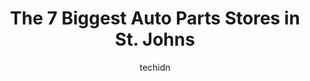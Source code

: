 ---
layout: ampstory
image: https://i0.wp.com/www.auto.or.id/wp-content/uploads/2023/06/auto-parts-network-0-st-johns-1686325298.jpeg?resize=640,853
author: techidn
featured: false
description: St. Johns, Newfoundland and Labrador, Canada is a haven for Auto Parts enthusiasts, boasting an impressive array of 7 top-notch establishments. Whether youre a seasoned connoisseur or simp
title: The 7 Biggest Auto Parts Stores in St. Johns
cover:
   title: The 7 Biggest Auto Parts Stores in St. Johns
   subtitle: AUTO.OR.ID
   background: https://www.auto.or.id/wp-content/uploads/2023/06/auto-parts-network-0-st-johns-1686325298.jpeg

pages: 
 - layout: thirds
   top: <h1>#1 Automotive Supplies Ltd</h1>
   bottom: "<p>Quick, friendly and great prices. Beat the others in town and had better selection of stock</p>"
   background: https://www.auto.or.id/wp-content/uploads/2023/06/auto-parts-network-1-st-johns-1686325300.jpeg
   backgroundblur: true
 - layout: thirds
   top: <h1>#2 Action Car And Truck Accessories - St. Johns</h1>
   bottom: "<p>615 Kenmount Rd, St. Johns, NL A1B 3P9, Canada</p>"
   background: https://www.auto.or.id/wp-content/uploads/2023/06/auto-parts-network-2-st-johns-1686325300.jpeg
   cta:
      link: https://www.auto.or.id/the-7-biggest-auto-parts-stores-in-st-johns/
      text: The 7 Biggest Auto Parts Stores in St. Johns
 - layout: thirds
   top: <h1>#3 Parts U Pick</h1>
   bottom: "<p>6 Corey King Dr, Mount Pearl, NL A1N 0A2, Canada</p>"
   background: https://images.unsplash.com/photo-1577696467479-4c92df55c24a?ixlib=rb-4.0.3&ixid=MnwxMjA3fDB8MHxwaG90by1wYWdlfHx8fGVufDB8fHx8&auto=format&fit=crop&w=640&h=853&q=80
   cta:
      link: https://www.auto.or.id/the-7-biggest-auto-parts-stores-in-st-johns/
      text: The 7 Biggest Auto Parts Stores in St. Johns
 - layout: thirds
   top: <h1>#4 Auto Parts Network</h1>
   bottom: "<p>6 Corey King Dr, Mount Pearl, NL A1N 0A2, Canada</p>"
   background: https://images.unsplash.com/photo-1532245128003-3db26c775465?ixlib=rb-4.0.3&ixid=MnwxMjA3fDB8MHxwaG90by1wYWdlfHx8fGVufDB8fHx8&auto=format&fit=crop&w=640&h=853&q=80
   cta:
      link: https://www.auto.or.id/the-7-biggest-auto-parts-stores-in-st-johns/
      text: The 7 Biggest Auto Parts Stores in St. Johns
 - layout: thirds
   top: <h1>#5 A1 Automotive Limited</h1>
   bottom: "<p>395 E White Hills Rd, St. Johns, NL A1A 5X7, Canada</p>"
   background: https://images.unsplash.com/photo-1512374554703-ce361659d5ce?ixlib=rb-4.0.3&ixid=MnwxMjA3fDB8MHxwaG90by1wYWdlfHx8fGVufDB8fHx8&auto=format&fit=crop&w=640&h=853&q=80
   cta:
      link: https://www.auto.or.id/the-7-biggest-auto-parts-stores-in-st-johns/
      text: The 7 Biggest Auto Parts Stores in St. Johns
 - layout: thirds
   top: <h1>#6 Automotive Supplies</h1>
   bottom: "<p>33 Stavanger Dr, St. Johns, NL A1A 5E8, Canada</p>"
   background: https://images.unsplash.com/photo-1618157176697-1bdb104f2896?ixlib=rb-4.0.3&ixid=MnwxMjA3fDB8MHxwaG90by1wYWdlfHx8fGVufDB8fHx8&auto=format&fit=crop&w=640&h=853&q=80
   cta:
      link: https://www.auto.or.id/the-7-biggest-auto-parts-stores-in-st-johns/
      text: The 7 Biggest Auto Parts Stores in St. Johns
 - layout: thirds
   top: <h1>#7 NAPA Auto Parts - NAPA Kenmount</h1>
   bottom: "<p>315 Kenmount Rd, St. Johns, NL A1B 3P9, Canada</p>"
   background: https://images.unsplash.com/photo-1629935389411-1bb0ae0d1ffe?ixlib=rb-4.0.3&ixid=MnwxMjA3fDB8MHxwaG90by1wYWdlfHx8fGVufDB8fHx8&auto=format&fit=crop&w=640&h=853&q=80
   cta:
      link: https://www.auto.or.id/the-7-biggest-auto-parts-stores-in-st-johns/
      text: The 7 Biggest Auto Parts Stores in St. Johns
 - layout: thirds
   middle: Continue reading...
   background: https://images.unsplash.com/photo-1627404760301-8efc143749c8?ixlib=rb-4.0.3&ixid=MnwxMjA3fDB8MHxwaG90by1wYWdlfHx8fGVufDB8fHx8&auto=format&fit=crop&w=640&h=853&q=80
   cta:
      link: https://www.auto.or.id/the-7-biggest-auto-parts-stores-in-st-johns/
      text: The 7 Biggest Auto Parts Stores in St. Johns

---